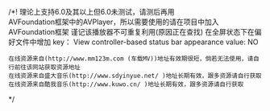 /*!
    理论上支持6.0及其以上但6.0未测试，请测后再用    
    AVFoundation框架中的AVPlayer，所以需要使用的请在项目中加入AVFoundation框架
    谨记该播放器不可重复利用(原因正在查找)
    在全屏状态下在偏好文件中增加 key： View controller-based status bar appearance  value: NO
 
    在线资源来自(http://www.mm123m.com (车载MV))地址有效期很短，倘若无法使用，请自行前往该网站获取资源地址
    在线资源来自盛大音乐(http://www.sdyinyue.net/ )地址长期有效，跟多资源请自行获取
    在线资源来自酷我音乐(http://www.kuwo.cn/ )地址长期有效，跟多资源请自行获取
 */

